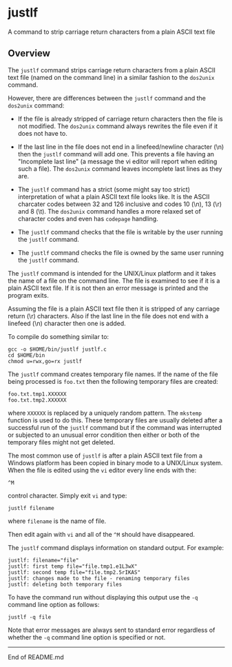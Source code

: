 # justlf

A command to strip carriage return characters from a plain ASCII text file

## Overview

The `justlf` command strips carriage return characters from a plain
ASCII text file (named on the command line) in a similar fashion to the
`dos2unix` command.

However, there are differences between the `justlf` command and the
`dos2unix` command:

+ If the file is already stripped of carriage return characters then
the file is not modified. The `dos2unix` command always rewrites the
file even if it does not have to.

+ If the last line in the file does not end in a linefeed/newline
character (\n) then the `justlf` command will add one. This prevents a
file having an "Incomplete last line" (a message the vi editor will report
when editing such a file). The `dos2unix` command leaves incomplete last
lines as they are.

+ The `justlf` command has a strict (some might say too strict)
interpretation of what a plain ASCII text file looks like. It is the
ASCII charcater codes between 32 and 126 inclusive and codes 10 (\n),
13 (\r) and 8 (\t).  The `dos2unix` command handles a more relaxed
set of character codes and even has `codepage` handling.

+ The `justlf` command checks that the file is writable by the
user running the `justlf` command.

+ The `justlf` command checks the file is owned by the same user running
the `justlf` command.

The `justlf` command is intended for the UNIX/Linux platform and it
takes the name of a file on the command line. The file is examined to
see if it is a plain ASCII text file. If it is not then an error message is
printed and the program exits.

Assuming the file is a plain ASCII text file then it is stripped of any carriage
return (\r) characters. Also if the last line in the file does not end
with a linefeed (\n) character then one is added.

To compile do something similar to:

```
gcc -o $HOME/bin/justlf justlf.c
cd $HOME/bin
chmod u=rwx,go=rx justlf
```

The `justlf` command creates temporary file names. If the name of the file being
processed is `foo.txt` then the following temporary files are created:

```
foo.txt.tmp1.XXXXXX
foo.txt.tmp2.XXXXXX
```

where `XXXXXX` is replaced by a uniquely random pattern. The `mkstemp`
function is used to do this. These temporary files are usually deleted
after a successful run of the `justlf` command but if the command was
interrupted or subjected to an unusual error condition then either or
both of the temporary files might not get deleted.

The most common use of `justlf` is after a plain ASCII text file from a Windows
platform has been copied in binary mode to a UNIX/Linux system. When
the file is edited using the `vi` editor every line ends with the:

```
^M
```

control character. Simply exit `vi` and type:

```
justlf filename
```

where `filename` is the name of file.

Then edit again with `vi` and all of the `^M` should have disappeared.

The `justlf` command displays information on standard output. For example:

```
justlf: filename="file"
justlf: first temp file="file.tmp1.e1L3wX"
justlf: second temp file="file.tmp2.5rIKAS"
justlf: changes made to the file - renaming temporary files
justlf: deleting both temporary files
```

To have the command run without displaying this output use the `-q`
command line option as follows:

```
justlf -q file
```

Note that error messages are always sent to standard error regardless
of whether the `-q` command line option is specified or not.

--------------------------------------

End of README.md
